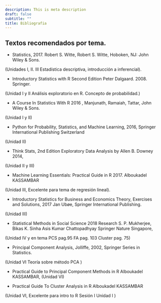 ```yaml
---
description: This is meta description
draft: false
subtitle: ""
title: Bibliografia 
---
```



## Textos recomendados por tema. 

+ Statistics, 2017.  Robert S. Witte,  Robert S. Witte,  Hoboken, NJ: John Wiley & Sons.

(Unidades  I,  II. III Estadística descriptiva, introducción a  inferencial).

+ Introductory Statistics with R  Second Edition  Peter Dalgaard. 2008. 
Springer.

(Unidad I y II Análisis exploratorio en  R. Concepto de probabilidad.)

+ A Course In Statistics With R  2016 , Manjunath,  Ramaiah,  Tattar,  John Wiley & Sons.

(Unidad I y II)

+ Python for Probability, Statistics, and Machine Learning, 2016, Springer International Publishing Switzerland

(Unidad II)

+ Think Stats, 2nd Edition Exploratory Data Analysis by Allen B. Downey 2014, 

(Unidad II y III)

+ Machine Learning Essentials: Practical Guide in R    2017. Alboukadel KASSAMBAR

(Unidad III, Excelente para tema de regresión lineal).

+ Introductory Statistics for Business and Economics Theory, Exercises and Solutions, 2017 Jan Ubøe,  Springer International Publishing.

(Unidad  III)


+ Statistical Methods in Social Science 2018  Research  S. P. Mukherjee, Bikas K. Sinha Asis Kumar Chattopadhyay  Springer Nature Singapore, 

(Unidad IV y en tema  PCS pag.95  FA  pag. 103 Cluster pag. 75)

+ Principal Component Analysis, Jolliffe, 2002,  Springer Series in Statistics. 

(Unidad VI Teoría sobre método PCA )

+ Practical Guide to Principal Component Methods in R  Alboukadel KASSAMBAR, 
(Unidad VI)

+ Practical Guide To Cluster Analysis in R  Alboukadel KASSAMBAR

(Unidad VI, Excelente para intro  to R   Sesión I Unidad I )


